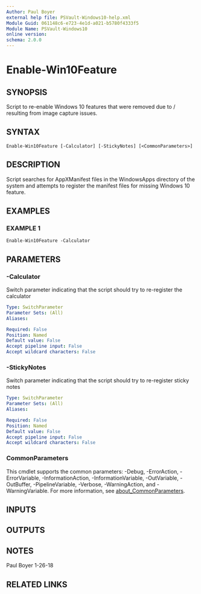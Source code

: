 ```yaml
---
Author: Paul Boyer
external help file: PSVault-Windows10-help.xml
Module Guid: 061148c6-e723-4e1d-a021-b5780f4333f5
Module Name: PSVault-Windows10
online version:
schema: 2.0.0
---
```


# Enable-Win10Feature

## SYNOPSIS
Script to re-enable Windows 10 features that were removed due to / resulting from image capture issues.

## SYNTAX

```
Enable-Win10Feature [-Calculator] [-StickyNotes] [<CommonParameters>]
```

## DESCRIPTION
Script searches for AppXManifest files in the WindowsApps directory of the system and attempts to register the manifest files for missing Windows 10 feature.

## EXAMPLES

### EXAMPLE 1
```
Enable-Win10Feature -Calculator
```

## PARAMETERS

### -Calculator
Switch parameter indicating that the script should try to re-register the calculator

```yaml
Type: SwitchParameter
Parameter Sets: (All)
Aliases:

Required: False
Position: Named
Default value: False
Accept pipeline input: False
Accept wildcard characters: False
```

### -StickyNotes
Switch parameter indicating that the script should try to re-register sticky notes

```yaml
Type: SwitchParameter
Parameter Sets: (All)
Aliases:

Required: False
Position: Named
Default value: False
Accept pipeline input: False
Accept wildcard characters: False
```

### CommonParameters
This cmdlet supports the common parameters: -Debug, -ErrorAction, -ErrorVariable, -InformationAction, -InformationVariable, -OutVariable, -OutBuffer, -PipelineVariable, -Verbose, -WarningAction, and -WarningVariable. For more information, see [about_CommonParameters](http://go.microsoft.com/fwlink/?LinkID=113216).

## INPUTS

## OUTPUTS

## NOTES
Paul Boyer 1-26-18

## RELATED LINKS
